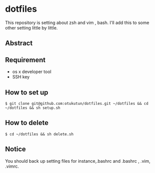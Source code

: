 # dotfiles

This repository is setting about zsh and vim , bash.
I'll add this to some other setting little by little.

## Abstract

## Requirement
- os x developer tool
- SSH key

## How to set up

```
$ git clone git@github.com:otukutun/dotfiles.git ~/dotfiles && cd ~/dotfiles && sh setup.sh
```

## How to delete

```
$ cd ~/dotfiles && sh delete.sh
```


## Notice

You should back up setting files for instance,.bashrc and .bashrc , .vim, .vimrc.
